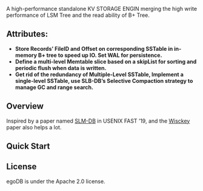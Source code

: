 A high-performance standalone KV STORAGE ENGIN merging the high write performance of LSM Tree and the read ability of B+ Tree.

## Attributes:

* **Store Records’ FileID and Offset on corresponding SSTable in in-memory B+ tree to speed up IO. Set WAL for persistence.**
* **Define a multi-level Memtable slice based on a skipList for sorting and periodic flush when data is written.**
* **Get rid of the redundancy of Multiple-Level SSTable, Implement a single-level SSTable, use SLB-DB’s Selective Compaction strategy to manage GC and range search.**

## Overview
Inspired by a paper named [SLM-DB](https://www.usenix.org/conference/fast19/presentation/kaiyrakhmet) in USENIX FAST ’19, and the [Wisckey](https://www.usenix.org/system/files/conference/fast16/fast16-papers-lu.pdf) paper also helps a lot.


## Quick Start



## License
egoDB is under the Apache 2.0 license.

